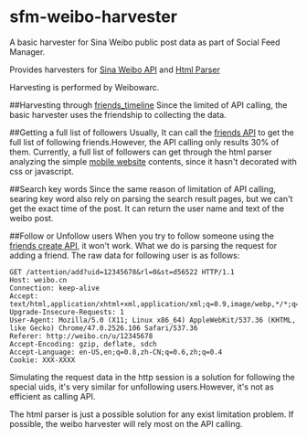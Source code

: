 # sfm-weibo-harvester
A basic harvester for Sina Weibo public post data as part of Social Feed Manager. 

Provides harvesters for [Sina Weibo API](http://open.weibo.com/wiki/%E5%BE%AE%E5%8D%9AAPI) and [Html Parser](http://www.crummy.com/software/BeautifulSoup/bs4/doc/)

Harvesting is performed by Weibowarc.

##Harvesting through [friends_timeline](http://open.weibo.com/wiki/2/statuses/friends_timeline)
Since the limited of API calling, the basic harvester uses the friendship to collecting the data.


##Getting a full list of followers
Usually, It can call the [friends API](http://open.weibo.com/wiki/2/friendships/friends) to get the full list of following friends.However, the API calling only results 30% of them.
Currently, a full list of followers can get through the html parser analyzing the simple [mobile website](http://weibo.cn/) contents, since it hasn't decorated with css or javascript. 


##Search key words
Since the same reason of limitation of API calling, searing key word also rely on parsing the search result pages, but we can't get the exact time of the post. 
It can return the user name and text of the weibo post.

##Follow or Unfollow users
When you try to follow someone using the [friends create API](http://open.weibo.com/wiki/2/friendships/create), it won't work. What we do is parsing the request for adding a friend. 
The raw data for following user is as follows:

    GET /attention/add?uid=12345678&rl=0&st=d56522 HTTP/1.1
    Host: weibo.cn
    Connection: keep-alive
    Accept: text/html,application/xhtml+xml,application/xml;q=0.9,image/webp,*/*;q=0.8
    Upgrade-Insecure-Requests: 1
    User-Agent: Mozilla/5.0 (X11; Linux x86_64) AppleWebKit/537.36 (KHTML, like Gecko) Chrome/47.0.2526.106 Safari/537.36
    Referer: http://weibo.cn/u/12345678
    Accept-Encoding: gzip, deflate, sdch
    Accept-Language: en-US,en;q=0.8,zh-CN;q=0.6,zh;q=0.4
    Cookie: XXX-XXXX

Simulating the request data in the http session is a solution for following the special uids, it's very similar for unfollowing users.However, it's not as efficient as calling API.

The html parser is just a possible solution for any exist limitation problem. If possible, the weibo harvester will rely most on the API calling.